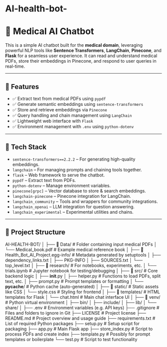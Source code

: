 # AI-health-bot-

# 🧠 Medical AI Chatbot

This is a simple AI chatbot built for the **medical domain**, leveraging powerful NLP tools like **Sentence Transformers**, **LangChain**, **Pinecone**, and **Flask** for a seamless user experience. It can read and understand medical PDFs, store their embeddings in Pinecone, and respond to user queries in real-time.

---

## 🚀 Features

- ✅ Extract text from medical PDFs using `pypdf`
- ✅ Generate semantic embeddings using `sentence-transformers`
- ✅ Store and retrieve embeddings via `Pinecone`
- ✅ Query handling and chain management using `LangChain`
- ✅ Lightweight web interface with `Flask`
- ✅ Environment management with `.env` using `python-dotenv`

---

## 🧰 Tech Stack

- `sentence-transformers==2.2.2` – For generating high-quality embeddings.
- `langchain` – For managing prompts and chaining tools together.
- `flask` – Web framework to serve the chatbot.
- `pypdf` – Extract text from PDFs.
- `python-dotenv` – Manage environment variables.
- `pinecone[grpc]` – Vector database to store & search embeddings.
- `langchain-pinecone` – Pinecone integration for LangChain.
- `langchain_community` – Tools and wrappers for community integrations.
- `langchain_openai` – LLM integration for question answering.
- `langchain_experimental` – Experimental utilities and chains.

---

## 📁 Project Structure

AI-HEALTH-BOT/
│
├── 📁 Data/                            # Folder containing input medical PDFs
│   └── Medical_book.pdf               # Example medical reference book
│
├── 📁 Health_Bot_AI_Project.egg-info/ # Metadata generated by setuptools
│   ├── dependency_links.txt
│   ├── PKG-INFO
│   ├── SOURCES.txt
│   └── top_level.txt
│
├── 📁 research/                        # For notebooks, experiments, etc.
│   └── trials.ipynb                   # Jupyter notebook for testing/debugging
│
├── 📁 src/                             # Core backend logic
│   ├── __init__.py
│   ├── helper.py                      # Functions to load PDFs, split text, etc.
│   ├── prompt.py                      # Prompt templates or formatting
│   └── __pycache__/                   # Python cache (auto-generated)
│
├── 📁 static/                          # Static assets like CSS
│   └── style.css                      # Styling for frontend
│
├── 📁 templates/                       # HTML templates for Flask
│   └── chat.html                      # Main chat interface UI
│
├── 📁 venv/                            # Python virtual environment
│   ├── bin/
│   ├── include/
│   ├── lib/
│   └── share/
│
├── .env                               # Environment variables (e.g. API keys)
├── .gitignore                         # Files and folders to ignore in Git
├── LICENSE                            # Project license
├── README.md                          # Project overview and usage guide
├── requirements.txt                   # List of required Python packages
├── setup.py                           # Setup script for packaging
├── app.py                             # Main Flask app
├── store_index.py                     # Script to process PDFs and create index
├── template.py                        # Possibly for prompt templates or boilerplate
└── test.py                            # Script to test functionality


